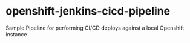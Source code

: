 # openshift-jenkins-cicd-pipeline
Sample Pipeline for performing CI/CD deploys against a local Openshift instance
